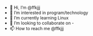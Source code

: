 - 👋 Hi, I’m @ffkjjj
- 👀 I’m interested in program/technology
- 🌱 I’m currently learning Linux
- 💞️ I’m looking to collaborate on -
- 📫 How to reach me @ffkjjj

<!---
ffkjjj/ffkjjj is a ✨ special ✨ repository because its `README.md` (this file) appears on your GitHub profile.
You can click the Preview link to take a look at your changes.
--->
